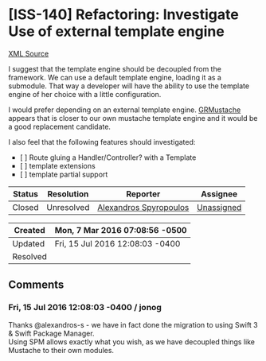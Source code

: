# [ISS-140] Refactoring: Investigate Use of external template engine

[XML Source](./xml/ISS-140.xml)
<p><p>I suggest that the template engine should be decoupled from the framework. We can use a default template engine, loading it as a submodule. That way a developer will have the ability to use the template engine of her choice with a little configuration.</p>

<p>I would prefer depending on an external template engine. <a href="https://github.com/groue/GRMustache.swift" class="external-link" rel="nofollow">GRMustache</a> appears that is closer to our own mustache template engine and it would be a good replacement candidate.</p>

<p>I also feel that the following features should investigated:</p>

<ul class="alternate" type="square">
	<li>[ ] Route gluing a Handler/Controller? with a Template</li>
	<li>[ ] template extensions</li>
	<li>[ ] template partial support</li>
</ul>
</p>





Status|Resolution|Reporter|Assignee
------|----------|--------|--------
Closed|Unresolved|[Alexandros Spyropoulos](alexandros-s)|[Unassigned]($-1)





Created|Mon, 7 Mar 2016 07:08:56 -0500
-------|--------------
Updated|Fri, 15 Jul 2016 12:08:03 -0400
Resolved|


## Comments




### Fri, 15 Jul 2016 12:08:03 -0400 / jonog 

<p><p>Thanks @alexandros-s - we have in fact done the migration to using Swift 3 &amp; Swift Package Manager.<br/>
Using SPM allows exactly what you wish, as we have decoupled things like Mustache to their own modules.</p></p>


